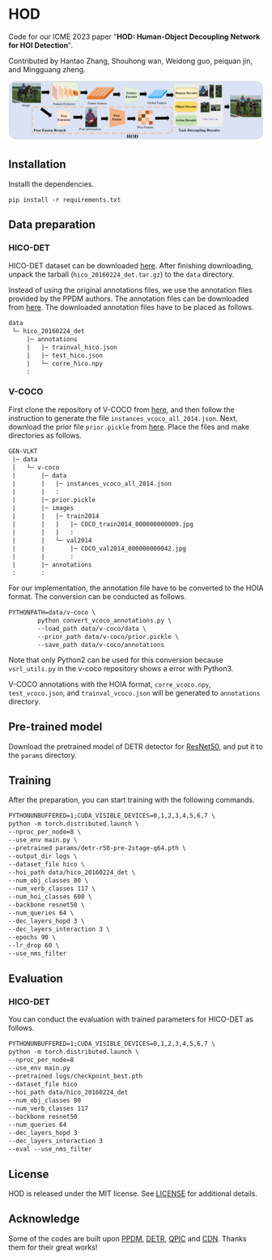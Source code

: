 # HOD
Code for our ICME 2023 paper "**HOD: Human-Object Decoupling Network for HOI Detection**".

Contributed by Hantao Zhang, Shouhong wan, Weidong guo, peiquan jin, and Mingguang zheng.

![](paper_images/intro.png)

## Installation
Installl the dependencies.
```
pip install -r requirements.txt
```
## Data preparation

### HICO-DET
HICO-DET dataset can be downloaded [here](https://drive.google.com/open?id=1QZcJmGVlF9f4h-XLWe9Gkmnmj2z1gSnk). After finishing downloading, unpack the tarball (`hico_20160224_det.tar.gz`) to the `data` directory.

Instead of using the original annotations files, we use the annotation files provided by the PPDM authors. The annotation files can be downloaded from [here](https://drive.google.com/open?id=1WI-gsNLS-t0Kh8TVki1wXqc3y2Ow1f2R). The downloaded annotation files have to be placed as follows.
```
data
 └─ hico_20160224_det
     |─ annotations
     |   |─ trainval_hico.json
     |   |─ test_hico.json
     |   └─ corre_hico.npy
     :
```

### V-COCO
First clone the repository of V-COCO from [here](https://github.com/s-gupta/v-coco), and then follow the instruction to generate the file `instances_vcoco_all_2014.json`. Next, download the prior file `prior.pickle` from [here](https://drive.google.com/drive/folders/10uuzvMUCVVv95-xAZg5KS94QXm7QXZW4). Place the files and make directories as follows.
```
GEN-VLKT
 |─ data
 │   └─ v-coco
 |       |─ data
 |       |   |─ instances_vcoco_all_2014.json
 |       |   :
 |       |─ prior.pickle
 |       |─ images
 |       |   |─ train2014
 |       |   |   |─ COCO_train2014_000000000009.jpg
 |       |   |   :
 |       |   └─ val2014
 |       |       |─ COCO_val2014_000000000042.jpg
 |       |       :
 |       |─ annotations
 :       :
```
For our implementation, the annotation file have to be converted to the HOIA format. The conversion can be conducted as follows.
```
PYTHONPATH=data/v-coco \
        python convert_vcoco_annotations.py \
        --load_path data/v-coco/data \
        --prior_path data/v-coco/prior.pickle \
        --save_path data/v-coco/annotations
```
Note that only Python2 can be used for this conversion because `vsrl_utils.py` in the v-coco repository shows a error with Python3.

V-COCO annotations with the HOIA format, `corre_vcoco.npy`, `test_vcoco.json`, and `trainval_vcoco.json` will be generated to `annotations` directory.



## Pre-trained model
Download the pretrained model of DETR detector for [ResNet50](https://dl.fbaipublicfiles.com/detr/detr-r50-e632da11.pth), and put it to the `params` directory.
## Training
After the preparation, you can start training with the following commands.

```
PYTHONUNBUFFERED=1;CUDA_VISIBLE_DEVICES=0,1,2,3,4,5,6,7 \
python -m torch.distributed.launch \
--nproc_per_node=8 \
--use_env main.py \
--pretrained params/detr-r50-pre-2stage-q64.pth \
--output_dir logs \
--dataset_file hico \
--hoi_path data/hico_20160224_det \
--num_obj_classes 80 \
--num_verb_classes 117 \
--num_hoi_classes 600 \
--backbone resnet50 \
--num_queries 64 \
--dec_layers_hopd 3 \
--dec_layers_interaction 3 \
--epochs 90 \
--lr_drop 60 \
--use_nms_filter
```

## Evaluation

### HICO-DET
You can conduct the evaluation with trained parameters for HICO-DET as follows.
```
PYTHONUNBUFFERED=1;CUDA_VISIBLE_DEVICES=0,1,2,3,4,5,6,7 \
python -m torch.distributed.launch \
--nproc_per_node=8
--use_env main.py
--pretrained logs/checkpoint_best.pth 
--dataset_file hico 
--hoi_path data/hico_20160224_det 
--num_obj_classes 80 
--num_verb_classes 117 
--backbone resnet50 
--num_queries 64 
--dec_layers_hopd 3
--dec_layers_interaction 3
--eval --use_nms_filter
```

## License
HOD is released under the MIT license. See [LICENSE](./LICENSE) for additional details.

## Acknowledge
Some of the codes are built upon [PPDM](https://github.com/YueLiao/PPDM), [DETR](https://github.com/facebookresearch/detr), [QPIC](https://github.com/hitachi-rd-cv/qpic) and [CDN](https://github.com/YueLiao/CDN). Thanks them for their great works!

